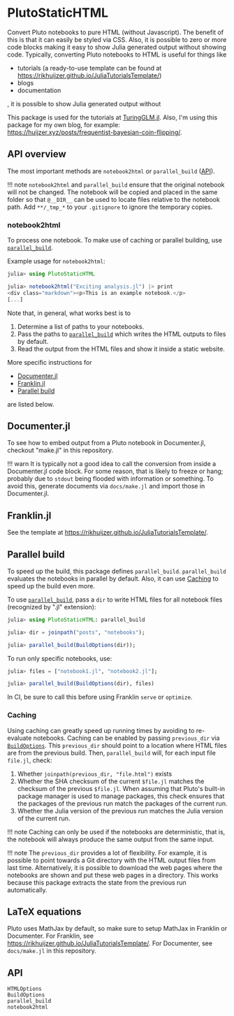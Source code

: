 # PlutoStaticHTML

Convert Pluto notebooks to pure HTML (without Javascript).
The benefit of this is that it can easily be styled via CSS.
Also, it is possible to zero or more code blocks making it easy to show Julia generated output without showing code.
Typically, converting Pluto notebooks to HTML is useful for things like

- tutorials (a ready-to-use template can be found at <https://rikhuijzer.github.io/JuliaTutorialsTemplate/>)
- blogs
- documentation

, it is possible to show Julia generated output without 

This package is used for the tutorials at [TuringGLM.jl](https://turinglang.github.io/TuringGLM.jl/dev/tutorials/linear_regression/).
Also, I'm using this package for my own blog, for example: <https://huijzer.xyz/posts/frequentist-bayesian-coin-flipping/>.

## API overview

The most important methods are `notebook2html` or `parallel_build` ([API](@ref)).

!!! note
    `notebook2html` and `parallel_build` ensure that the original notebook will not be changed.
    The notebook will be copied and placed in the same folder so that `@__DIR__` can be used to locate files relative to the notebook path.
    Add `**/_tmp_*` to your `.gitignore` to ignore the temporary copies.

### notebook2html

To process one notebook.
To make use of caching or parallel building, use [`parallel_build`](@ref).

Example usage for `notebook2html`:

```julia
julia> using PlutoStaticHTML

julia> notebook2html("Exciting analysis.jl") |> print
<div class="markdown"><p>This is an example notebook.</p>
[...]
```

Note that, in general, what works best is to

1. Determine a list of paths to your notebooks.
1. Pass the paths to  [`parallel_build`](@ref) which writes the HTML outputs to files by default.
1. Read the output from the HTML files and show it inside a static website.

More specific instructions for

- [Documenter.jl](@ref)
- [Franklin.jl](@ref)
- [Parallel build](@ref)

are listed below.

## Documenter.jl

To see how to embed output from a Pluto notebook in Documenter.jl, checkout "make.jl" in this repository.

!!! warn
    It is typically not a good idea to call the conversion from inside a Documenter.jl code block.
    For some reason, that is likely to freeze or hang; probably due to `stdout` being flooded with information or something.
    To avoid this, generate documents via `docs/make.jl` and import those in Documenter.jl.

## Franklin.jl

See the template at <https://rikhuijzer.github.io/JuliaTutorialsTemplate/>.

## Parallel build

To speed up the build, this package defines `parallel_build`.
`parallel_build` evaluates the notebooks in parallel by default.
Also, it can use [Caching](@ref) to speed up the build even more.

To use [`parallel_build`](@ref), pass a `dir` to write HTML files for all notebook files (recognized by ".jl" extension):

```julia
julia> using PlutoStaticHTML: parallel_build

julia> dir = joinpath("posts", "notebooks");

julia> parallel_build(BuildOptions(dir));

```

To run only specific notebooks, use:

```julia
julia> files = ["notebook1.jl", "notebook2.jl"];

julia> parallel_build(BuildOptions(dir), files)
```

In CI, be sure to call this before using Franklin `serve` or `optimize`.

### Caching

Using caching can greatly speed up running times by avoiding to re-evaluate notebooks.
Caching can be enabled by passing `previous_dir` via [`BuildOptions`](@ref).
This `previous_dir` should point to a location where HTML files are from the previous build.
Then, `parallel_build` will, for each input file `file.jl`, check:

1. Whether `joinpath(previous_dir, "file.html")` exists
2. Whether the SHA checksum of the current `$file.jl` matches the checksum of the previous `$file.jl`.
    When assuming that Pluto's built-in package manager is used to manage packages, this check ensures that the packages of the previous run match the packages of the current run.
3. Whether the Julia version of the previous run matches the Julia version of the current run.

!!! note
    Caching can only be used if the notebooks are deterministic, that is, the notebook will always produce the same output from the same input.

!!! note
    The `previous_dir` provides a lot of flexibility.
    For example, it is possible to point towards a Git directory with the HTML output files from last time.
    Alternatively, it is possible to download the web pages where the notebooks are shown and put these web pages in a directory.
    This works because this package extracts the state from the previous run automatically.

## LaTeX equations

Pluto uses MathJax by default, so make sure to setup MathJax in Franklin or Documenter.
For Franklin, see <https://rikhuijzer.github.io/JuliaTutorialsTemplate/>.
For Documenter, see `docs/make.jl` in this repository.

## API

```@docs
HTMLOptions
BuildOptions
parallel_build
notebook2html
```
